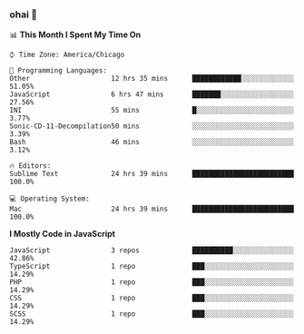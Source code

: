 ### ohai 👋

<!--START_SECTION:waka-->
📊 **This Month I Spent My Time On** 

```text
⌚︎ Time Zone: America/Chicago

💬 Programming Languages: 
Other                    12 hrs 35 mins      ████████████░░░░░░░░░░░░░   51.05% 
JavaScript               6 hrs 47 mins       ███████░░░░░░░░░░░░░░░░░░   27.56% 
INI                      55 mins             █░░░░░░░░░░░░░░░░░░░░░░░░   3.77% 
Sonic-CD-11-Decompilation50 mins             ░░░░░░░░░░░░░░░░░░░░░░░░░   3.39% 
Bash                     46 mins             ░░░░░░░░░░░░░░░░░░░░░░░░░   3.12%

🔥 Editors: 
Sublime Text             24 hrs 39 mins      █████████████████████████   100.0%

💻 Operating System: 
Mac                      24 hrs 39 mins      █████████████████████████   100.0%

```

**I Mostly Code in JavaScript** 

```text
JavaScript               3 repos             ██████████░░░░░░░░░░░░░░░   42.86% 
TypeScript               1 repo              ███░░░░░░░░░░░░░░░░░░░░░░   14.29% 
PHP                      1 repo              ███░░░░░░░░░░░░░░░░░░░░░░   14.29% 
CSS                      1 repo              ███░░░░░░░░░░░░░░░░░░░░░░   14.29% 
SCSS                     1 repo              ███░░░░░░░░░░░░░░░░░░░░░░   14.29%

```



<!--END_SECTION:waka-->

<!--
**deepfriedfilth/deepfriedfilth** is a ✨ _special_ ✨ repository because its `README.md` (this file) appears on your GitHub profile.

Here are some ideas to get you started:

- 🔭 I’m currently working on ...
- 🌱 I’m currently learning ...
- 👯 I’m looking to collaborate on ...
- 🤔 I’m looking for help with ...
- 💬 Ask me about ...
- 📫 How to reach me: ...
- 😄 Pronouns: ...
- ⚡ Fun fact: ...
-->
